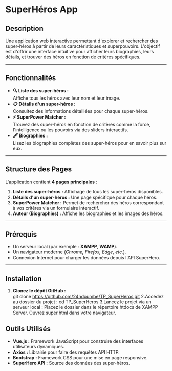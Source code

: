 # **SuperHéros App**

## **Description**
Une application web interactive permettant d'explorer et rechercher des super-héros à partir de leurs caractéristiques et superpouvoirs. L'objectif est d'offrir une interface intuitive pour afficher leurs biographies, leurs détails, et trouver des héros en fonction de critères spécifiques.  

---

## **Fonctionnalités**
- **🔍 Liste des super-héros :**  
  Affiche tous les héros avec leur nom et leur image.  
- **📋 Détails d'un super-héros :**  
  Consultez des informations détaillées pour chaque super-héros.  
- **⚡ SuperPower Matcher :**  
  Trouvez des super-héros en fonction de critères comme la force, l'intelligence ou les pouvoirs via des sliders interactifs.  
- **🖋️ Biographies :**  
  Lisez les biographies complètes des super-héros pour en savoir plus sur eux.  

---

## **Structure des Pages**
L'application contient **4 pages principales** :
1. **Liste des super-héros :** Affichage de tous les super-héros disponibles.  
2. **Détails d'un super-héros :** Une page spécifique pour chaque héros.  
3. **SuperPower Matcher :** Permet de rechercher des héros correspondant à vos critères via un formulaire interactif.  
4. **Auteur (Biographies) :** Affiche les biographies et les images des héros.

---

## **Prérequis**
- Un serveur local (par exemple : **XAMPP**, **WAMP**).  
- Un navigateur moderne (*Chrome, Firefox, Edge, etc.*).  
- Connexion Internet pour charger les données depuis l'API SuperHero.  

---

## **Installation**
1. **Clonez le dépôt GitHub :**  
   git clone https://github.com/24ndoumbe/TP_SuperHeros.git
2.Accédez au dossier du projet :
    cd TP_SuperHeros
3.Lancez le projet via un serveur local :
  Placez le dossier dans le répertoire htdocs de XAMPP Server.
Ouvrez super.html dans votre navigateur.


## **Outils Utilisés**
- **Vue.js :** Framework JavaScript pour construire des interfaces utilisateurs dynamiques.  
- **Axios :** Librairie pour faire des requêtes API HTTP.  
- **Bootstrap :** Framework CSS pour une mise en page responsive.  
- **SuperHero API :** Source des données des super-héros.



